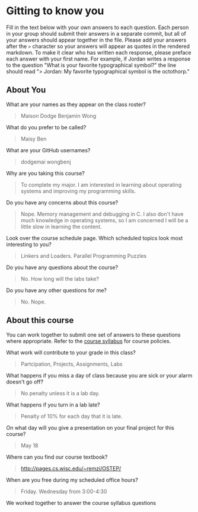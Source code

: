 # Gitting to know you
Fill in the text below with your own answers to each question. Each person in your group should submit their answers in a separate commit, but all of your answers should appear together in the file. Please add your answers after the `>` character so your answers will appear as quotes in the rendered markdown. To make it clear who has written each response, please preface each answer with your first name. For example, if Jordan writes a response to the question "What is your favorite typographical symbol?" the line should read "> Jordan: My favorite typographical symbol is the octothorp." 

## About You
What are your names as they appear on the class roster?
> Maison Dodge
> Benjamin Wong

What do you prefer to be called?
> Maisy
> Ben

What are your GitHub usernames?
> dodgemai 
> wongbenj

Why are you taking this course?
> To complete my major. 
> I am interested in learning about operating systems and improving my programming skills.

Do you have any concerns about this course?
> Nope. 
> Memory management and debugging in C. I also don't have much knowledge in operating systems, so I am concerned I will be a little slow in learning the content.

Look over the course schedule page. Which scheduled topics look most interesting to you?
> Linkers and Loaders. 
> Parallel Programming Puzzles

Do you have any questions about the course?
> No. 
> How long will the labs take?

Do you have any other questions for me?
> No. 
> Nope.

## About this course
You can work together to submit one set of answers to these questions where appropriate. Refer to the [course syllabus](http://www.cs.grinnell.edu/~curtsinger/teaching/2018S/CSC213/syllabus/) for course policies.

What work will contribute to your grade in this class?
> Partcipation, Projects, Assignments, Labs

What happens if you miss a day of class because you are sick or your alarm doesn't go off?
> No penalty unless it is a lab day. 

What happens if you turn in a lab late?
> Penalty of 10% for each day that it is late. 

On what day will you give a presentation on your final project for this course?
> May 18

Where can you find our course textbook?
> http://pages.cs.wisc.edu/~remzi/OSTEP/

When are you free during my scheduled office hours?
> Friday. 
> Wednesday from 3:00-4:30

We worked together to answer the course syllabus questions
